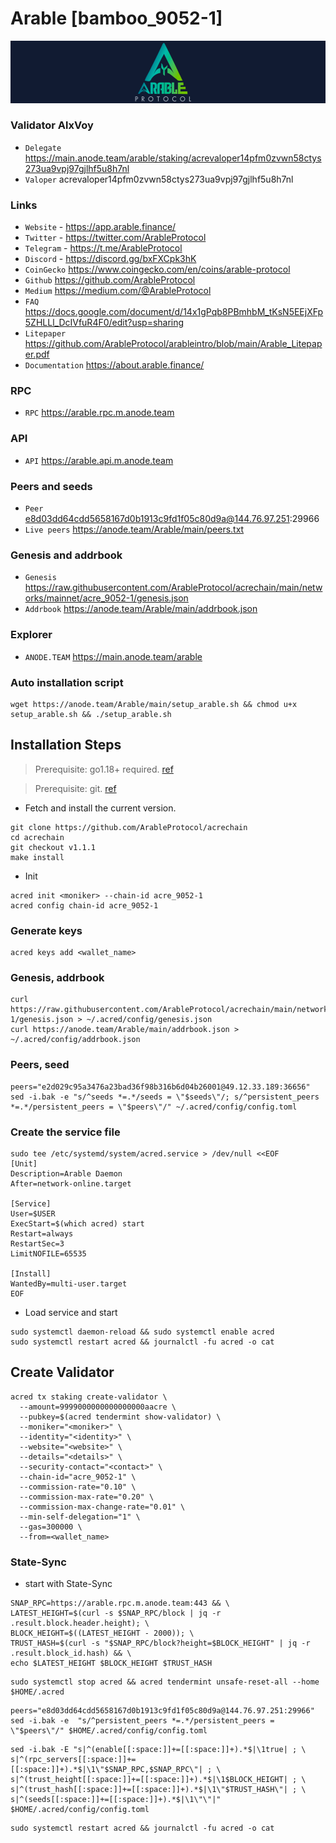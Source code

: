 # Arable [bamboo_9052-1]
![Arable Guide](https://github.com/Voynitskiy/Voynitskiy/blob/main/mainnet/Arable/Arable.png)
### Validator AlxVoy
* `Delegate` https://main.anode.team/arable/staking/acrevaloper14pfm0zvwn58ctys273ua9vpj97gjlhf5u8h7nl
* `Valoper` acrevaloper14pfm0zvwn58ctys273ua9vpj97gjlhf5u8h7nl
### Links
* `Website` - https://app.arable.finance/
* `Twitter` - https://twitter.com/ArableProtocol
* `Telegram` - https://t.me/ArableProtocol
* `Discord` - https://discord.gg/bxFXCpk3hK
* `CoinGecko` https://www.coingecko.com/en/coins/arable-protocol
* `Github` https://github.com/ArableProtocol
* `Medium` https://medium.com/@ArableProtocol
* `FAQ` https://docs.google.com/document/d/14x1gPqb8PBmhbM_tKsN5EEjXFp5ZHLLl_DcIVfuR4F0/edit?usp=sharing
* `Litepaper` https://github.com/ArableProtocol/arableintro/blob/main/Arable_Litepaper.pdf
* `Documentation` https://about.arable.finance/
### RPC
* `RPC` https://arable.rpc.m.anode.team
### API
* `API` https://arable.api.m.anode.team
### Peers and seeds
* `Peer` e8d03dd64cdd5658167d0b1913c9fd1f05c80d9a@144.76.97.251:29966
* `Live peers` https://anode.team/Arable/main/peers.txt
### Genesis and addrbook
* `Genesis` https://raw.githubusercontent.com/ArableProtocol/acrechain/main/networks/mainnet/acre_9052-1/genesis.json
* `Addrbook` https://anode.team/Arable/main/addrbook.json
### Explorer
* `ANODE.TEAM` https://main.anode.team/arable
### Auto installation script
```
wget https://anode.team/Arable/main/setup_arable.sh && chmod u+x setup_arable.sh && ./setup_arable.sh
```
## Installation Steps
>Prerequisite: go1.18+ required. [ref](https://golang.org/doc/install)

>Prerequisite: git. [ref](https://github.com/git/git)

* Fetch and install the current version.
```
git clone https://github.com/ArableProtocol/acrechain
cd acrechain
git checkout v1.1.1
make install
```
* Init
```
acred init <moniker> --chain-id acre_9052-1
acred config chain-id acre_9052-1
```

### Generate keys
```
acred keys add <wallet_name>
```
### Genesis, addrbook
```
curl https://raw.githubusercontent.com/ArableProtocol/acrechain/main/networks/mainnet/acre_9052-1/genesis.json > ~/.acred/config/genesis.json
curl https://anode.team/Arable/main/addrbook.json > ~/.acred/config/addrbook.json
```
### Peers, seed
```
peers="e2d029c95a3476a23bad36f98b316b6d04b26001@49.12.33.189:36656"
sed -i.bak -e "s/^seeds *=.*/seeds = \"$seeds\"/; s/^persistent_peers *=.*/persistent_peers = \"$peers\"/" ~/.acred/config/config.toml
```
### Create the service file
```
sudo tee /etc/systemd/system/acred.service > /dev/null <<EOF
[Unit]
Description=Arable Daemon
After=network-online.target

[Service]
User=$USER
ExecStart=$(which acred) start
Restart=always
RestartSec=3
LimitNOFILE=65535

[Install]
WantedBy=multi-user.target
EOF
```
* Load service and start
```
sudo systemctl daemon-reload && sudo systemctl enable acred
sudo systemctl restart acred && journalctl -fu acred -o cat
```
## Create Validator
```
acred tx staking create-validator \
  --amount=9999000000000000000aacre \
  --pubkey=$(acred tendermint show-validator) \
  --moniker="<moniker>" \
  --identity="<identity>" \
  --website="<website>" \
  --details="<details>" \
  --security-contact="<contact>" \
  --chain-id="acre_9052-1" \
  --commission-rate="0.10" \
  --commission-max-rate="0.20" \
  --commission-max-change-rate="0.01" \
  --min-self-delegation="1" \
  --gas=300000 \
  --from=<wallet_name>
```
### State-Sync
* start with State-Sync
```
SNAP_RPC=https://arable.rpc.m.anode.team:443 && \
LATEST_HEIGHT=$(curl -s $SNAP_RPC/block | jq -r .result.block.header.height); \
BLOCK_HEIGHT=$((LATEST_HEIGHT - 2000)); \
TRUST_HASH=$(curl -s "$SNAP_RPC/block?height=$BLOCK_HEIGHT" | jq -r .result.block_id.hash) && \
echo $LATEST_HEIGHT $BLOCK_HEIGHT $TRUST_HASH
```
```
sudo systemctl stop acred && acred tendermint unsafe-reset-all --home $HOME/.acred
```
```
peers="e8d03dd64cdd5658167d0b1913c9fd1f05c80d9a@144.76.97.251:29966"
sed -i.bak -e  "s/^persistent_peers *=.*/persistent_peers = \"$peers\"/" $HOME/.acred/config/config.toml
```
```
sed -i.bak -E "s|^(enable[[:space:]]+=[[:space:]]+).*$|\1true| ; \
s|^(rpc_servers[[:space:]]+=[[:space:]]+).*$|\1\"$SNAP_RPC,$SNAP_RPC\"| ; \
s|^(trust_height[[:space:]]+=[[:space:]]+).*$|\1$BLOCK_HEIGHT| ; \
s|^(trust_hash[[:space:]]+=[[:space:]]+).*$|\1\"$TRUST_HASH\"| ; \
s|^(seeds[[:space:]]+=[[:space:]]+).*$|\1\"\"|" $HOME/.acred/config/config.toml
```
```
sudo systemctl restart acred && journalctl -fu acred -o cat
```
